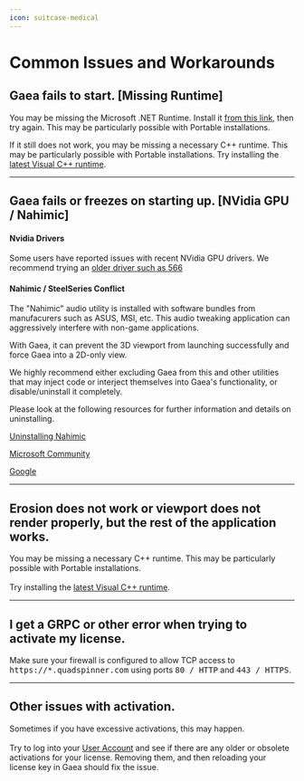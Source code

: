 ```yaml
---
icon: suitcase-medical
---
```


# Common Issues and Workarounds

## Gaea fails to start. \[Missing Runtime]

You may be missing the Microsoft .NET Runtime. Install it [from this link](https://dotnet.microsoft.com/en-us/download/dotnet/thank-you/runtime-desktop-8.0.17-windows-x86-installer), then try again. This may be particularly possible with Portable installations.

If it still does not work, you may be missing a necessary C++ runtime. This may be particularly possible with Portable installations. Try installing the [latest Visual C++ runtime](https://aka.ms/vs/17/release/vc_redist.x64.exe).

***

## Gaea fails or freezes on starting up. \[NVidia GPU / Nahimic]

#### Nvidia Drivers

Some users have reported issues with recent NVidia GPU drivers. We recommend trying an [older driver such as 566](https://www.nvidia.com/en-us/drivers/details/237726/)

#### Nahimic / SteelSeries Conflict

The "Nahimic" audio utility is installed with software bundles from manufacurers such as ASUS, MSI, etc. This audio tweaking application can aggressively interfere with non-game applications.

With Gaea, it can prevent the 3D viewport from launching successfully and force Gaea into a 2D-only view.

We highly recommend either excluding Gaea from this and other utilities that may inject code or interject themselves into Gaea's functionality, or disable/uninstall it completely.

Please look at the following resources for further information and details on uninstalling.

[Uninstalling Nahimic](https://dovidenko.com/2021/1233/nahimic-uninstalling-blocking-msi-bloatware.html)

[Microsoft Community](https://answers.microsoft.com/en-us/windows/forum/all/nahimic-companion-keeps-reinstalling/31885fb6-7fbc-403f-827b-b1abfb6fddde)

[Google](https://www.google.com/search?q=uninstall+Nahimic)

***

## Erosion does not work or viewport does not render properly, but the rest of the application works.

You may be missing a necessary C++ runtime. This may be particularly possible with Portable installations.\
\
Try installing the [latest Visual C++ runtime](https://aka.ms/vs/17/release/vc_redist.x64.exe).

***

## I get a GRPC or other error when trying to activate my license.

Make sure your firewall is configured to allow TCP access to <kbd>https://\*.quadspinner.com</kbd> using ports <kbd>80 / HTTP</kbd> and <kbd>443 / HTTPS</kbd>.

***

## Other issues with activation.

Sometimes if you have excessive activations, this may happen.\
\
Try to log into your [User Account](https://quadspinner.com/Account) and see if there are any older or obsolete activations for your license. Removing them, and then reloading your license key in Gaea should fix the issue.

